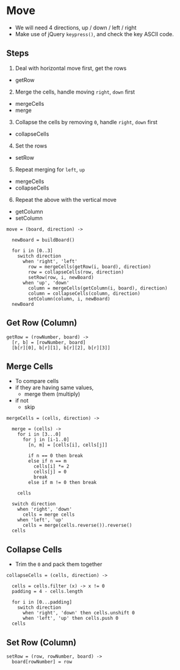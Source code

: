 # Move

- We will need 4 directions, up / down / left / right
- Make use of jQuery `keypress()`, and check the key ASCII code.

## Steps

1. Deal with horizontal move first, get the rows
  - getRow
2. Merge the cells, handle moving `right`, `down` first
  - mergeCells
  - merge
3. Collapse the cells by removing `0`, handle `right`, `down` first
  - collapseCells
4. Set the rows
  - setRow
5. Repeat merging for `left`, `up`
  - mergeCells
  - collapseCells
6. Repeat the above with the vertical move
  - getColumn
  - setColumn

```
move = (board, direction) ->

  newBoard = buildBoard()

  for i in [0..3]
    switch direction
      when 'right', 'left'
        row = mergeCells(getRow(i, board), direction)
        row = collapseCells(row, direction)
        setRow(row, i, newBoard)
      when 'up', 'down'
        column = mergeCells(getColumn(i, board), direction)
        column = collapseCells(column, direction)
        setColumn(column, i, newBoard)
  newBoard
```

## Get Row (Column)

```
getRow = (rowNumber, board) ->
  [r, b] = [rowNumber, board]
  [b[r][0], b[r][1], b[r][2], b[r][3]]
```

## Merge Cells

- To compare cells 
- if they are having same values,
  - merge them (multiply)
- if not
  - skip

```
mergeCells = (cells, direction) ->

  merge = (cells) ->
    for i in [3...0]
      for j in [i-1..0]
        [n, m] = [cells[i], cells[j]]

        if n == 0 then break
        else if n == m
          cells[i] *= 2
          cells[j] = 0
          break
        else if m != 0 then break

    cells

  switch direction
    when 'right', 'down'
      cells = merge cells
    when 'left', 'up'
      cells = merge(cells.reverse()).reverse()
  cells
```

## Collapse Cells

- Trim the `0` and pack them together

```
collapseCells = (cells, direction) ->

  cells = cells.filter (x) -> x != 0
  padding = 4 - cells.length

  for i in [0...padding]
    switch direction
      when 'right', 'down' then cells.unshift 0
      when 'left', 'up' then cells.push 0
  cells
```

## Set Row (Column)

```
setRow = (row, rowNumber, board) ->
  board[rowNumber] = row
```
